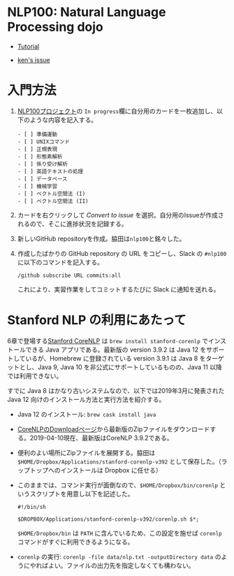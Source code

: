 # NLP100: Natural Language Processing dojo

- [Tutorial](http://www.cl.ecei.tohoku.ac.jp/nlp100/)

- [ken's issue](https://github.com/smartnova/19-allhands/issues/1)

# 入門方法

1. [NLP100プロジェクト](https://github.com/smartnova/19-allhands/projects/1)の `In progress`欄に自分用のカードを一枚追加し、以下のような内容を記入する。

    ```
    - [ ] 準備運動
    - [ ] UNIXコマンド
    - [ ] 正規表現
    - [ ] 形態素解析
    - [ ] 係り受け解析
    - [ ] 英語テキストの処理
    - [ ] データベース
    - [ ] 機械学習
    - [ ] ベクトル空間法 (I)
    - [ ] ベクトル空間法 (II)
    ```

1. カードを右クリックして *Convert to issue* を選択。自分用のIssueが作成されるので、そこに進捗状況を記録する。

1. 新しいGitHub repositoryを作成。脇田は`nlp100`と銘々した。

1. 作成したばかりの GitHub repository の URL をコピーし、Slack の `#nlp100` に以下のコマンドを記入する。

    `/github subscribe URL commits:all`

    これにより、実習作業をしてコミットするたびに Slack に通知を送れる。

# Stanford NLP の利用にあたって

6章で登場する[Stanford CoreNLP](https://stanfordnlp.github.io/CoreNLP/) は `brew install stanford-corenlp` でインストールできる Java アプリである。最新版の version 3.9.2 は Java 12 をサポートしているが、Homebrew に登録されている version 3.9.1 は Java 8 をターゲットとし、Java 9, Java 10 を非公式にサポートしているものの、Java 11 以降では利用できない。

すでに Java 8 はかなり古いシステムなので、以下では2019年3月に発表された Java 12 向けのインストール方法と実行方法を紹介する。

- Java 12 のインストール: `brew cask install java`

- [CoreNLPのDownloadページ](https://stanfordnlp.github.io/CoreNLP/download.html)から最新版のZipファイルをダウンロードする。2019-04-10現在、最新版はCoreNLP 3.9.2である。

- 便利のよい場所にZipファイルを展開する。脇田は `$HOME/Dropbox/Applications/stanford-corenlp-v392` として保存した。（ラップトップへのインストールは Dropbox に任せる）

- このままでは、コマンド実行が面倒なので、`$HOME/Dropbox/bin/corenlp` というスクリプトを用意し以下を記述した。

    ```
    #!/bin/sh
    
    $DROPBOX/Applications/stanford-corenlp-v392/corenlp.sh $*;
    ```

    `$HOME/Dropbox/bin` は `PATH` に含んでいるため、この設定を施せば `corenlp` コマンドがすぐに利用できるようになる。

- `corenlp` の実行: `corenlp -file data/nlp.txt -outputDirectory data` のようにやればよい。ファイルの出力先を指定しなくても構わない。
